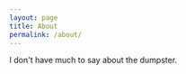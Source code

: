 ```yaml
---
layout: page
title: About
permalink: /about/
---
```


I don't have much to say about the dumpster.

